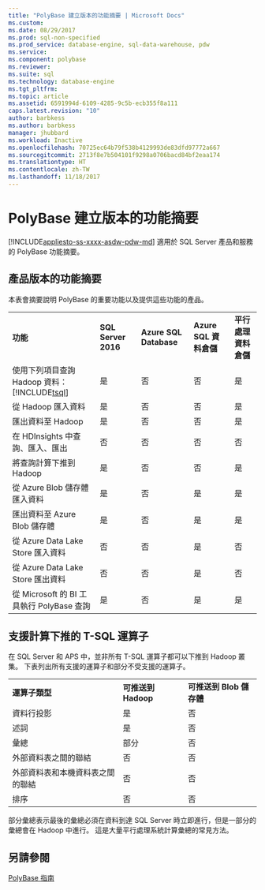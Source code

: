 ```yaml
---
title: "PolyBase 建立版本的功能摘要 | Microsoft Docs"
ms.custom: 
ms.date: 08/29/2017
ms.prod: sql-non-specified
ms.prod_service: database-engine, sql-data-warehouse, pdw
ms.service: 
ms.component: polybase
ms.reviewer: 
ms.suite: sql
ms.technology: database-engine
ms.tgt_pltfrm: 
ms.topic: article
ms.assetid: 6591994d-6109-4285-9c5b-ecb355f8a111
caps.latest.revision: "10"
author: barbkess
ms.author: barbkess
manager: jhubbard
ms.workload: Inactive
ms.openlocfilehash: 70725ec64b79f538b4129993de83dfd97772a667
ms.sourcegitcommit: 2713f8e7b504101f9298a0706bacd84bf2eaa174
ms.translationtype: HT
ms.contentlocale: zh-TW
ms.lasthandoff: 11/18/2017
---
```

# <a name="polybase-versioned-feature-summary"></a>PolyBase 建立版本的功能摘要
[!INCLUDE[appliesto-ss-xxxx-asdw-pdw-md](../../includes/appliesto-ss-xxxx-xxxx-xxx-md.md)] 適用於 SQL Server 產品和服務的 PolyBase 功能摘要。  
  
## <a name="feature-summary-for-product-releases"></a>產品版本的功能摘要  
 本表會摘要說明 PolyBase 的重要功能以及提供這些功能的產品。  
  
||||||
|-|-|-|-|-|   
|**功能**|**SQL Server 2016**|**Azure SQL Database**|**Azure SQL 資料倉儲**|**平行處理資料倉儲**| 
|使用下列項目查詢 Hadoop 資料： [!INCLUDE[tsql](../../includes/tsql-md.md)]|是|否|否|是|
|從 Hadoop 匯入資料|是|否|否|是|
|匯出資料至 Hadoop  |是|否|否| 是|
|在 HDInsights 中查詢、匯入、匯出 |否|否|否|否
|將查詢計算下推到 Hadoop|是|否|否|是|  
|從 Azure Blob 儲存體匯入資料|是|否|是|是| 
|匯出資料至 Azure Blob 儲存體|是|否|是|是|  
|從 Azure Data Lake Store 匯入資料|否|否|是|否|    
|從 Azure Data Lake Store 匯出資料|否|否|是|否|
|從 Microsoft 的 BI 工具執行 PolyBase 查詢|是|否|是|是|   


## <a name="pushdown-computation-supported-t-sql-operators"></a>支援計算下推的 T-SQL 運算子
在 SQL Server 和 APS 中，並非所有 T-SQL 運算子都可以下推到 Hadoop 叢集。 下表列出所有支援的運算子和部分不受支援的運算子。 

||||
|-|-|-| 
|**運算子類型**|**可推送到 Hadoop**|**可推送到 Blob 儲存體**|
|資料行投影|是|否|
|述詞|是|否|
|彙總|部分|否|
|外部資料表之間的聯結|否|否|
|外部資料表和本機資料表之間的聯結|否|否|
|排序|否|否|

部分彙總表示最後的彙總必須在資料到達 SQL Server 時立即進行，但是一部分的彙總會在 Hadoop 中進行。 這是大量平行處理系統計算彙總的常見方法。  
## <a name="see-also"></a>另請參閱  
 [PolyBase 指南](../../relational-databases/polybase/polybase-guide.md)  
  
  
